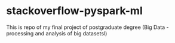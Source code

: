 # stackoverflow-pyspark-ml
This is repo of my final project of postgraduate degree (Big Data - processing and analysis of big datasetsl)
